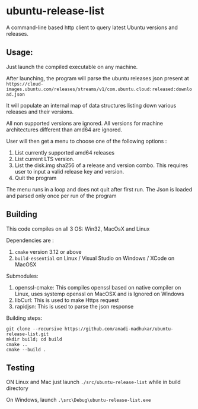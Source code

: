 # ubuntu-release-list

A command-line based http client to query latest Ubuntu versions and releases. 

## Usage: 

Just launch the compiled executable on any machine.

After launching, the program will parse the ubuntu releases json present at `https://cloud-images.ubuntu.com/releases/streams/v1/com.ubuntu.cloud:released:download.json`

It will populate an internal map of data structures listing down various releases and their versions. 

All non supported versions are ignored. All versions for machine architectures different than amd64 are ignored. 

User will then get a menu to choose one of the following options :
1. List currently supported amd64 releases
2. List current LTS version. 
3. List the disk.img sha256 of a release and version combo. This requires user to input a valid release key and version.
4. Quit the program

The menu runs in a loop and does not quit after first run. 
The Json is loaded and parsed only once per run of the program


## Building
This code compiles on all 3 OS: Win32, MacOsX and Linux 

Dependencies are :
1. `cmake` version 3.12 or above 
2. `build-essential` on Linux  / Visual Studio on Windows / XCode on MacOSX

Submodules:
1. openssl-cmake: This compiles openssl based on native compiler on Linux, uses systemp openssl on MacOSX and is Ignored on Windows
2. libCurl: This is used to make Https request
3. rapidjsn: This is used to parse the json response

Building steps: 
```
git clone --recursive https://github.com/anadi-madhukar/ubuntu-release-list.git
mkdir build; cd build
cmake ..
cmake --build .
```

## Testing 
ON Linux and Mac just launch `./src/ubuntu-release-list` while in build directory

On Windows, launch `.\src\Debug\ubuntu-release-list.exe`


